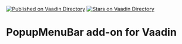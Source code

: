 [![Published on Vaadin  Directory](https://img.shields.io/badge/Vaadin%20Directory-published-00b4f0.svg)](https://vaadin.com/directory/component/popup-menubar)
[![Stars on Vaadin Directory](https://img.shields.io/vaadin-directory/star/popup-menubar.svg)](https://vaadin.com/directory/component/popup-menubar)

# PopupMenuBar add-on for Vaadin
